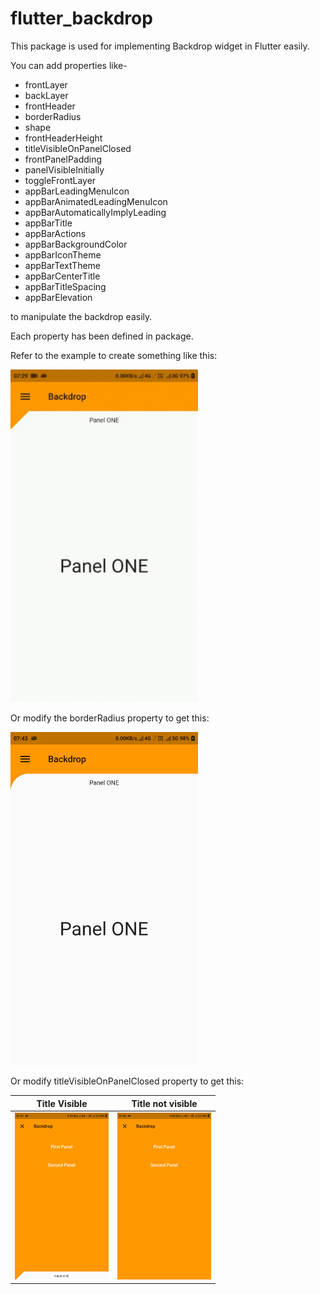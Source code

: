 # flutter_backdrop

This package is used for implementing Backdrop widget in Flutter easily.

You can add properties like-

* frontLayer
* backLayer
* frontHeader
* borderRadius
* shape
* frontHeaderHeight
* titleVisibleOnPanelClosed
* frontPanelPadding
* panelVisibleInitially
* toggleFrontLayer
* appBarLeadingMenuIcon
* appBarAnimatedLeadingMenuIcon
* appBarAutomaticallyImplyLeading
* appBarTitle
* appBarActions
* appBarBackgroundColor
* appBarIconTheme
* appBarTextTheme
* appBarCenterTitle
* appBarTitleSpacing
* appBarElevation

to manipulate the backdrop easily.

Each property has been defined in package.

Refer to the example to create something like this: 

<img src="images/demo.gif" width="300"/>

Or modify the borderRadius property to get this:

<img src="images/circular.png" width="300"/>

Or modify titleVisibleOnPanelClosed property to get this:

|Title Visible | Title not visible|
|--------------|------------------|
|<img src="images/title.png" width="150"/>|<img src="images/noTitle.png" width="150"/>|

